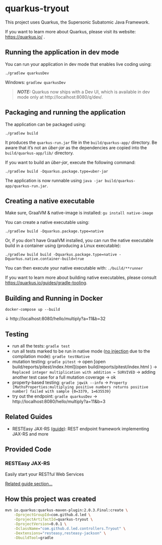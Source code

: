 # quarkus-tryout

This project uses Quarkus, the Supersonic Subatomic Java Framework.

If you want to learn more about Quarkus, please visit its website: https://quarkus.io/ .

## Running the application in dev mode

You can run your application in dev mode that enables live coding using:
```shell script
./gradlew quarkusDev
```

Windows: `gradlew quarkusDev`

> **_NOTE:_**  Quarkus now ships with a Dev UI, which is available in dev mode only at http://localhost:8080/q/dev/.

## Packaging and running the application

The application can be packaged using:
```shell script
./gradlew build
```
It produces the `quarkus-run.jar` file in the `build/quarkus-app/` directory.
Be aware that it’s not an _über-jar_ as the dependencies are copied into the `build/quarkus-app/lib/` directory.

If you want to build an _über-jar_, execute the following command:
```shell script
./gradlew build -Dquarkus.package.type=uber-jar
```

The application is now runnable using `java -jar build/quarkus-app/quarkus-run.jar`.

## Creating a native executable

Make sure, GraalVM & native-image is installed: `gu install native-image`

You can create a native executable using: 
```shell script
./gradlew build -Dquarkus.package.type=native
```

Or, if you don't have GraalVM installed, you can run the native executable build in a container using (producing a Linux executable): 
```shell script
./gradlew build build -Dquarkus.package.type=native -Dquarkus.native.container-build=true
```

You can then execute your native executable with: `./build/**runner`

If you want to learn more about building native executables, please consult https://quarkus.io/guides/gradle-tooling.

## Building and Running in Docker

```shell
docker-compose up --build
```

&darr; http://localhost:8080/hello/multiply?a=11&b=32

## Testing

- run all the tests: `gradle test`
- run all tests marked to be run in native mode
  ([no injection](https://quarkus.io/guides/getting-started-testing#native-executable-testing) 
  due to the compilation mode): `gradle testNative`
- mutation testing: `gradle pitest`
  &rarr; open [open build/reports/pitest/index.html](open build/reports/pitest/index.html )
  &rarr; `Replaced integer multiplication with addition → SURVIVED`
  &rarr; adding another test case for a full mutation coverage
  &rarr; ok
- property-based testing: `gradle jqwik --info`
  &rarr; `Property [MathsProperties:multiplying positive numbers returns positive number] failed with sample {0=3379, 1=635539}`
- try out the endpoint: `gradle quarkusDev` &rarr; http://localhost:8080/hello/multiply?a=11&b=3

## Related Guides

- RESTEasy JAX-RS ([guide](https://quarkus.io/guides/rest-json)): REST endpoint framework implementing JAX-RS and more

## Provided Code

### RESTEasy JAX-RS

Easily start your RESTful Web Services

[Related guide section...](https://quarkus.io/guides/getting-started#the-jax-rs-resources)

## How this project was created

```bash
mvn io.quarkus:quarkus-maven-plugin:2.0.3.Final:create \
    -DprojectGroupId=com.github.d.led \
    -DprojectArtifactId=quarkus-tryout \
    -DprojectVersion=0.0.1 \
    -DclassName="com.github.d.led.controllers.Tryout" \
    -Dextensions="resteasy,resteasy-jackson" \
    -DbuildTool=gradle
```

